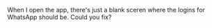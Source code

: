 When I open the app, there's just a blank sceren where the logins for WhatsApp should be. Could you fix?
